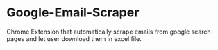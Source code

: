 # Google-Email-Scraper
Chrome Extension that automatically scrape emails from google search pages and let user download them in excel file.
